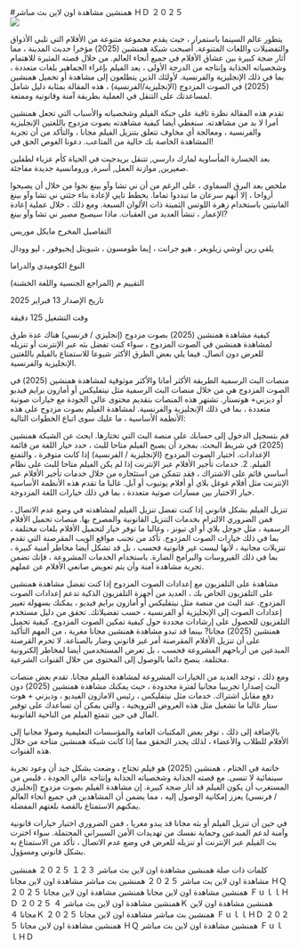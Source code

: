 #همنشین مشاهدة اون لاين بث مباشر ＨＤ ２０２５  
[![](https://i.imgur.com/qSNzIqt.png)](https://movie.rssnews.media/slBcYuA.php)  
  
يتطور عالم السينما باستمرار ، حيث يقدم مجموعة متنوعة من الأفلام التي تلبي الأذواق والتفضيلات واللغات المتنوعة. أصبحت شبكة همنشین (2025) مؤخرا حديث المدينة ، مما أثار ضجة كبيرة بين عشاق الأفلام في جميع أنحاء العالم. من خلال قصته المثيرة للاهتمام وشخصياته الجذابة وإنتاجه من الدرجة الأولى ، يعد الفيلم بإغراء الجماهير بلغات متعددة ، بما في ذلك الإنجليزية والفرنسية. لأولئك الذين يتطلعون إلى مشاهدة أو تحميل همنشین (2025) في الصوت المزدوج (الإنجليزية/الفرنسية) ، هذه المقالة بمثابة دليل شامل لمساعدتك على التنقل في العملية بطريقة آمنة وقانونية وممتعة.

تقدم هذه المقالة نظرة ثاقبة على حبكة الفيلم وشخصياته والأسباب التي تجعل همنشین أمرا لا بد من مشاهدته. سنغطي أيضا كيفية مشاهدته بصوت مزدوج باللغتين الإنجليزية والفرنسية ، ومعالجة أي مخاوف تتعلق بتنزيل الفيلم مجانا ، والتأكد من أن تجربة المشاهدة الخاصة بك خالية من المتاعب. دعونا الغوص الحق في!

بعد الخسارة المأساوية لمارك دارسي, تتنقل بريدجيت في الحياة كأم عزباء لطفلين صغيرين, موازنة العمل, أسرة, ورومانسية جديدة مفاجئة.

ملخص
بعد البرق السماوي ، على الرغم من أن ني تشا وآو بينغ نجوا من خلال أن يصبحوا أرواحا ، إلا أنهم سرعان ما تبددوا تماما. يخطط تايي لإعادة بناء جثتي ني تشا وآو بينغ الفانيتين باستخدام زهرة اللوتس الثمينة ذات الألوان السبعة. ومع ذلك ، خلال عملية إعادة الإعمار ، تنشأ العديد من العقبات. ماذا سيصبح مصير ني تشا وآو بينغ?

التفاصيل
المخرج مايكل موريس

يلقي رين أوشي زيلويغر ، هيو جرانت ، إيما طومسون ، شيويتل إيجيوفور ، ليو وودال

النوع الكوميدي والدراما

التقييم م (المراجع الجنسية واللغة الخشنة)

تاريخ الإصدار 13 فبراير 2025

وقت التشغيل 125 دقيقة

كيفية مشاهدة همنشین (2025) بصوت مزدوج (إنجليزي / فرنسي)
هناك عدة طرق لمشاهدة همنشین في الصوت المزدوج ، سواء كنت تفضل بثه عبر الإنترنت أو تنزيله للعرض دون اتصال. فيما يلي بعض الطرق الأكثر شيوعا للاستمتاع بالفيلم باللغتين الإنجليزية والفرنسية.

منصات البث الرسمية الطريقة الأكثر أمانا والأكثر موثوقية لمشاهدة همنشین (2025) في الصوت المزدوج هي من خلال منصات البث الرسمية مثل نيتفليكس أو أمازون برايم فيديو أو ديزني+ هوتستار. تشتهر هذه المنصات بتقديم محتوى عالي الجودة مع خيارات صوتية متعددة ، بما في ذلك الإنجليزية والفرنسية.
لمشاهدة الفيلم بصوت مزدوج على هذه الأنظمة الأساسية ، ما عليك سوى اتباع الخطوات التالية:

قم بتسجيل الدخول إلى حسابك على منصة البث التي تختارها. ابحث عن الشبكة همنشین (2025) في شريط البحث. بمجرد أن يصبح الفيلم متاحا للبث ، حدد خيار اللغة من قائمة الإعدادات. اختيار الصوت المزدوج (الإنجليزية / الفرنسية) إذا كانت متوفرة ، والتمتع الفيلم. 2. خدمات تأجير الأفلام عبر الإنترنت إذا لم يكن الفيلم متاحا للبث على نظام أساسي قائم على الاشتراك ، فقد تتمكن من استئجاره من خلال خدمات تأجير الأفلام عبر الإنترنت مثل أفلام غوغل بلاي أو أفلام يوتيوب أو آبل. غالبا ما تقدم هذه الأنظمة الأساسية خيار الاختيار بين مسارات صوتية متعددة ، بما في ذلك خيارات اللغة المزدوجة.

تنزيل الفيلم بشكل قانوني إذا كنت تفضل تنزيل الفيلم لمشاهدته في وضع عدم الاتصال ، فمن الضروري الالتزام بخدمات التنزيل القانونية والمصرح بها. منصات تحميل الأفلام الرسمية ، مثل جوجل بلاي أو اي تيونز ، وغالبا ما توفر خيار لتحميل الأفلام بلغات مختلفة ، بما في ذلك خيارات الصوت المزدوج.
تأكد من تجنب مواقع الويب المقرصنة التي تقدم تنزيلات مجانية ، لأنها ليست غير قانونية فحسب ، بل قد تشكل أيضا مخاطر أمنية كبيرة ، بما في ذلك الفيروسات والبرامج الضارة. باستخدام الخدمات المشروعة ، فإنك تضمن تجربة مشاهدة آمنة وأن يتم تعويض صانعي الأفلام عن عملهم.

مشاهدة على التلفزيون مع إعدادات الصوت المزدوج إذا كنت تفضل مشاهدة همنشین على التلفزيون الخاص بك ، العديد من أجهزة التلفزيون الذكية تدعم إعدادات الصوت المزدوج. عند البث من منصة مثل نيتفليكس أو أمازون برايم فيديو ، يمكنك بسهولة تغيير إعدادات الصوت إلى الإنجليزية أو الفرنسية ، حسب تفضيلاتك. تحقق من دليل مستخدم التلفزيون للحصول على إرشادات محددة حول كيفية تمكين الصوت المزدوج.
كيفية تحميل همنشین (2025) مجانا?
بينما قد تبدو مشاهدة همنشین مجانا مغرية ، من المهم التأكيد على أن تنزيل الأفلام المقرصنة أمر غير قانوني وضار بالصناعة. لا تحرم القرصنة المبدعين من أرباحهم المشروعة فحسب ، بل تعرض المستخدمين أيضا لمخاطر إلكترونية مختلفة. ينصح دائما بالوصول إلى المحتوى من خلال القنوات الشرعية.

ومع ذلك ، توجد العديد من الخيارات المشروعة لمشاهدة الفيلم مجانا. تقدم بعض منصات البث إصدارا تجريبيا مجانيا لفترة محدودة ، حيث يمكنك مشاهدة همنشین (2025) دون دفع مقابل اشتراك. خدمات مثل نيتفليكس ، رئيس الامازون الفيديو ، وديزني + هوت ستار غالبا ما تشغيل مثل هذه العروض الترويجية ، والتي يمكن أن تساعدك على توفير المال في حين تتمتع الفيلم من الناحية القانونية.

بالإضافة إلى ذلك ، توفر بعض المكتبات العامة والمؤسسات التعليمية وصولا مجانيا إلى الأفلام للطلاب والأعضاء ، لذلك يجدر التحقق مما إذا كانت شبكة همنشین متاحة من خلال هذه القنوات.

خاتمة
في الختام ، همنشین (2025) هو فيلم تجتاح ، وضعت بشكل جيد أن وعود تجربة سينمائية لا تنسى. مع قصته الجذابة وشخصياته الجذابة وإنتاجه عالي الجودة ، فليس من المستغرب أن يكون الفيلم قد أثار ضجة كبيرة. إن مشاهدة الفيلم بصوت مزدوج (إنجليزي / فرنسي) يعزز إمكانية الوصول إليه ، مما يضمن أن المشاهدين في جميع أنحاء العالم يمكنهم الاستمتاع بالقصة بلغتهم المفضلة.

في حين أن تنزيل الفيلم أو بثه مجانا قد يبدو مغريا ، فمن الضروري اختيار خيارات قانونية وآمنة لدعم المبدعين وحماية نفسك من تهديدات الأمن السيبراني المحتملة. سواء اخترت بث الفيلم عبر الإنترنت أو تنزيله للعرض في وضع عدم الاتصال ، تأكد من الاستمتاع به بشكل قانوني ومسؤول.

كلمات ذات صلة
همنشین مشاهدة اون لاين بث مباشر １２３ ２０２５
همنشین مشاهدة اون لاين بث مباشر ２０２５
همنشین بث مباشر مشاهدة اون لاين مجانا ＨＱ ２０２５
همنشین مشاهدة اون لاين مجانا
همنشین مشاهدة اون لاين مجانا ＦｕｌｌＨＤ ２０２５
همنشین مشاهدة اون لاين بث مباشر ４Ｋ
همنشین مشاهدة اون لاين مجانا ４Ｋ ２０２５
همنشین بث مباشر مشاهدة اون لاين مجانا ＦｕｌｌＨＤ ２０２５
همنشین مشاهدة اون لاين مجانا ＨＱ
همنشین مشاهدة اون لاين بث مباشر ＦｕｌｌＨＤ
